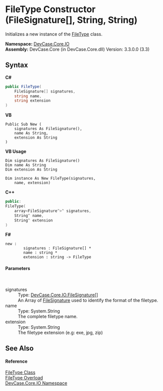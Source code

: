 # FileType Constructor (FileSignature[], String, String)
 

Initializes a new instance of the <a href="T_DevCase_Core_IO_FileType">FileType</a> class.

**Namespace:**&nbsp;<a href="N_DevCase_Core_IO">DevCase.Core.IO</a><br />**Assembly:**&nbsp;DevCase.Core (in DevCase.Core.dll) Version: 3.3.0.0 (3.3)

## Syntax

**C#**<br />
``` C#
public FileType(
	FileSignature[] signatures,
	string name,
	string extension
)
```

**VB**<br />
``` VB
Public Sub New ( 
	signatures As FileSignature(),
	name As String,
	extension As String
)
```

**VB Usage**<br />
``` VB Usage
Dim signatures As FileSignature()
Dim name As String
Dim extension As String

Dim instance As New FileType(signatures, 
	name, extension)
```

**C++**<br />
``` C++
public:
FileType(
	array<FileSignature^>^ signatures, 
	String^ name, 
	String^ extension
)
```

**F#**<br />
``` F#
new : 
        signatures : FileSignature[] * 
        name : string * 
        extension : string -> FileType
```


#### Parameters
&nbsp;<dl><dt>signatures</dt><dd>Type: <a href="T_DevCase_Core_IO_FileSignature">DevCase.Core.IO.FileSignature</a>[]<br />An Array of <a href="T_DevCase_Core_IO_FileSignature">FileSignature</a> used to identify the format of the filetype.</dd><dt>name</dt><dd>Type: System.String<br />The complete filetype name.</dd><dt>extension</dt><dd>Type: System.String<br />The filetype extension (e.g: exe, jpg, zip)</dd></dl>

## See Also


#### Reference
<a href="T_DevCase_Core_IO_FileType">FileType Class</a><br /><a href="Overload_DevCase_Core_IO_FileType__ctor">FileType Overload</a><br /><a href="N_DevCase_Core_IO">DevCase.Core.IO Namespace</a><br />